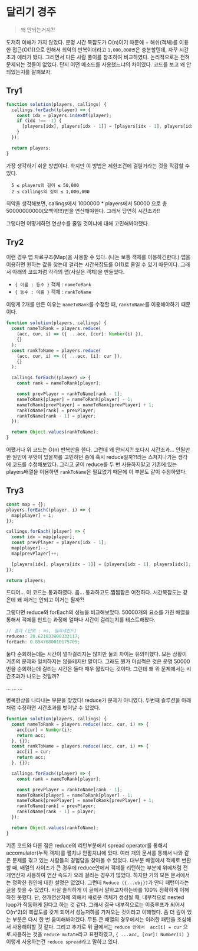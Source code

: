 # 달리기 경주

> 왜 안되는거지?!

도저히 이해가 가지 않았다. 분명 시간 복잡도가 O(n)이기 때문에 + 해쉬(객체)를 이용한 접근(O(1))으로 인해서 최악의 반복이더라고 `1,000,000번`은 충분할텐데, 자꾸 시간초과 에러가 떴다. 그러면서 다른 사람 풀이를 참조하여 비교하였다. 논리적으로는 전혀 문제되는 것들이 없었다. 단지 어떤 메소드를 사용했느냐의 차이였다. 코드를 보고 왜 안되었는지를 살펴보자.

## Try1

```js
function solution(players, callings) {
  callings.forEach((player) => {
    const idx = players.indexOf(player);
    if (idx !== -1) {
      [players[idx], players[idx - 1]] = [players[idx - 1], players[idx]];
    }
  });

  return players;
}
```

가장 생각하기 쉬운 방법이다. 하지만 이 방법은 제한조건에 걸릴거라는 것을 직감할 수 있다.

```
  5 ≤ players의 길이 ≤ 50,000
  2 ≤ callings의 길이 ≤ 1,000,000
```

최악을 생각해보면, callings에서 1000000 \* players에서 50000 으로 총 50000000000(오백억!!!)번을 연산해야한다. 그래서 당연히 시간초과!!

그렇다면 어떻게하면 연산수를 줄일 것이냐에 대해 고민해봐야했다.

## Try2

이런 경우 맵 자료구조(Map)을 사용할 수 있다. (나는 보통 객체를 이용하긴한다.) 맵을 이용하면 원하는 값을 찾는데 걸리는 시간복잡도를 O(1)로 줄일 수 있기 때문이다. 그래서 아래의 코드처럼 각각의 맵(사실은 객체)을 만들었다.

- `{ 이름 : 등수 }` 객체 : `nameToRank`
- `{ 등수 : 이름 }` 객체 : `rankToName`

이렇게 2개를 만든 이유는 `nameToRank`를 수정할 때, `rankToName`를 이용해야하기 때문이다.

```js
function solution(players, callings) {
  const nameToRank = players.reduce(
    (acc, cur, i) => ({ ...acc, [cur]: Number(i) }),
    {}
  );
  const rankToName = players.reduce(
    (acc, cur, i) => ({ ...acc, [i]: cur }),
    {}
  );

  callings.forEach((player) => {
    const rank = nameToRank[player];

    const prevPlayer = rankToName[rank - 1];
    nameToRank[player] = nameToRank[player] - 1;
    nameToRank[prevPlayer] = nameToRank[prevPlayer] + 1;
    rankToName[rank] = prevPlayer;
    rankToName[rank - 1] = player;
  });

  return Object.values(rankToName);
}
```

어쨌거나 위 코드는 O(n) 반복만을 한다. 그런데 왜 안되지?! 또다시 시간초과... 안될만한 원인이 무엇이 있을까를 고민하던 중에 혹시 reduce일까?!라는 스쳐지나가는 생각에 코드를 수정해보았다. 그리고 굳이 reduce를 두 번 사용하지말고 기존에 있는 players배열을 이용하면 `rankToName`은 필요없기 때문에 이 부분도 같이 수정하였다.

## Try3

```js
const map = {};
players.forEach((player, i) => {
  map[player] = i;
});

callings.forEach((player) => {
  const idx = map[player];
  const prevPlayer = players[idx - 1];
  map[player]--;
  map[prevPlayer]++;

  [players[idx], players[idx - 1]] = [players[idx - 1], players[idx]];
});

return players;
```

드디어... 이 코드는 통과하였다. 음... 통과하고도 찜찜함은 여전하다. 시간복잡도는 같은데 왜 저거는 안되고 이거는 될까?!

그렇다면 reduce와 forEach의 성능을 비교해보았다. 50000개의 요소를 가진 배열을 통해서 객체를 만드는 과정에 얼마나 시간이 걸리는지를 테스트해봤다.

```js
// 결과 (단위 : ms, 밀리세컨드)
reduces: 20.621833000332117;
forEach: 0.8547080010175705;
```

둘다 순회하는데는 시간이 얼마걸리지는 않지만 둘의 차이는 유의미했다. 모든 상황이 기존의 문제와 일치하지는 않을테지만 말이다. 그래도 뭔가 미심쩍은 것은 분명 50000번을 순회하는데 걸리는 시간은 둘다 매우 짧았다는 것이다. 그런데 왜 위 문제에서는 시간초과가 나오는 것일까?

...
...
...

병목현상을 나타내는 부분을 찾았다! reduce가 문제가 아니였다. 두번째 솔루션을 아래처럼 수정하면 시간초과를 벗어날 수 있었다.

```js
function solution(players, callings) {
  const nameToRank = players.reduce((acc, cur, i) => {
    acc[cur] = Number(i);
    return acc;
  }, {});
  const rankToName = players.reduce((acc, cur, i) => {
    acc[i] = cur;
    return acc;
  }, {});

  callings.forEach((player) => {
    const rank = nameToRank[player];

    const prevPlayer = rankToName[rank - 1];
    nameToRank[player] = nameToRank[player] - 1;
    nameToRank[prevPlayer] = nameToRank[prevPlayer] + 1;
    rankToName[rank] = prevPlayer;
    rankToName[rank - 1] = player;
  });

  return Object.values(rankToName);
}
```

기존 코드와 다른 점은 reduce의 리턴부분에서 spread operator를 통해서 accomulator(누적 객체)를 펼치냐 안펼치냐에 있다. 여러 개의 문서를 통해서 나와 같은 문제를 겪고 있는 사람들의 경험담을 찾아볼 수 있었다. 대부분 배열에서 객체로 변환할 때, 배열의 사이즈가 큰 경우에 reduce안에서 객체를 리턴하는 부분에 위에처럼 전개연산자 사용하여 연산 속도가 오래 걸리는 경우가 많았다. 하지만 거의 모든 문서에서는 정확한 원인에 대한 설명은 없었다. 그런데 `Reduce ({...obj})`가 안티 패턴이라는 [글](https://betterprogramming.pub/the-reduce-spread-anti-pattern-fc0c1c0b23f6)을 찾을 수 있었다. 사실 솔직하게 이 글에서 말하고자하는바를 100% 정확하게 이해하진 못했다. 단, 전개연산자에 의해서 새로운 객체가 생성될 때, 내부적으로 nested loop가 작동하게 된다고 하는 것 같다. 그래서 결국 내부적으로는 이중루프가 되어서 O(n^2)의 복잡도를 갖게 되어서 성능저하를 가져오는 것이라고 이해했다. 좀 더 깊이 있는 부분은 다시 한 번 음미해봐야겠다. 무튼 큰 배열의 경우에서는 이러한 패턴을 조심해서 사용해야할 것 같다. 그리고 추가로 위 글에서는 `reduce 안에서  acc[i] = cur` 으로 사용하는 것을 `reduce mutate`라고 표현하였고, `{ ...acc, [cur]: Number(i) }` 이렇게 사용하는건 `reduce spread`라고 말하고 있다.
